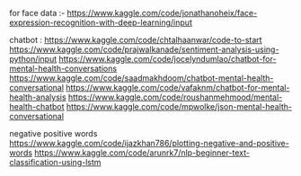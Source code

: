 for face data :- https://www.kaggle.com/code/jonathanoheix/face-expression-recognition-with-deep-learning/input

chatbot :
https://www.kaggle.com/code/chtalhaanwar/code-to-start
https://www.kaggle.com/code/prajwalkanade/sentiment-analysis-using-python/input
https://www.kaggle.com/code/jocelyndumlao/chatbot-for-mental-health-conversations
https://www.kaggle.com/code/saadmakhdoom/chatbot-mental-health-conversational
https://www.kaggle.com/code/vafaknm/chatbot-for-mental-health-analysis
https://www.kaggle.com/code/roushanmehmood/mental-health-chatbot
https://www.kaggle.com/code/mpwolke/json-mental-health-conversational


negative positive words
https://www.kaggle.com/code/ijazkhan786/plotting-negative-and-positive-words
https://www.kaggle.com/code/arunrk7/nlp-beginner-text-classification-using-lstm